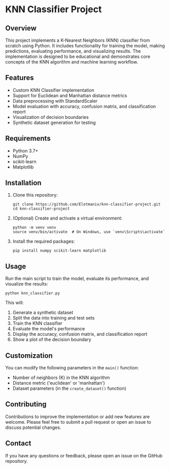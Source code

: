 # KNN Classifier Project

## Overview

This project implements a K-Nearest Neighbors (KNN) classifier from scratch using Python. It includes functionality for training the model, making predictions, evaluating performance, and visualizing results. The implementation is designed to be educational and demonstrates core concepts of the KNN algorithm and machine learning workflow.

## Features

- Custom KNN Classifier implementation
- Support for Euclidean and Manhattan distance metrics
- Data preprocessing with StandardScaler
- Model evaluation with accuracy, confusion matrix, and classification report
- Visualization of decision boundaries
- Synthetic dataset generation for testing

## Requirements

- Python 3.7+
- NumPy
- scikit-learn
- Matplotlib

## Installation

1. Clone this repository:
   ```
   git clone https://github.com/Elotmanix/knn-classifier-project.git
   cd knn-classifier-project
   ```

2. (Optional) Create and activate a virtual environment:
   ```
   python -m venv venv
   source venv/bin/activate  # On Windows, use `venv\Scripts\activate`
   ```

3. Install the required packages:
   ```
   pip install numpy scikit-learn matplotlib
   ```

## Usage

Run the main script to train the model, evaluate its performance, and visualize the results:

```
python knn_classifier.py
```

This will:
1. Generate a synthetic dataset
2. Split the data into training and test sets
3. Train the KNN classifier
4. Evaluate the model's performance
5. Display the accuracy, confusion matrix, and classification report
6. Show a plot of the decision boundary

## Customization

You can modify the following parameters in the `main()` function:

- Number of neighbors (K) in the KNN algorithm
- Distance metric ('euclidean' or 'manhattan')
- Dataset parameters (in the `create_dataset()` function)

## Contributing

Contributions to improve the implementation or add new features are welcome. Please feel free to submit a pull request or open an issue to discuss potential changes.


## Contact

If you have any questions or feedback, please open an issue on the GitHub repository.
